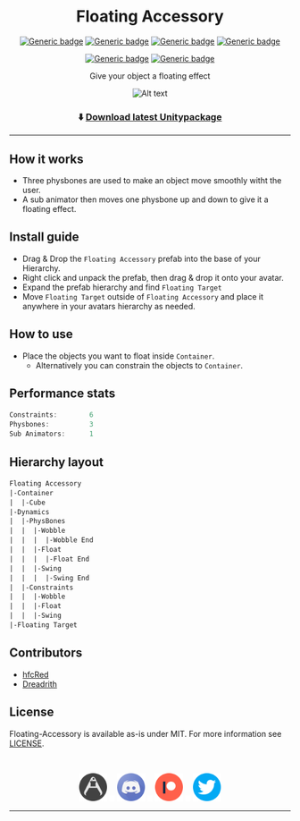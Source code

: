 <div align="center">

# Floating Accessory

[![Generic badge](https://img.shields.io/github/downloads/VRLabs/Floating-Accessory/total?label=Downloads)](https://github.com/VRLabs/Floating-Accessory/releases/latest)
[![Generic badge](https://img.shields.io/badge/License-MIT-informational.svg)](https://github.com/VRLabs/Floating-Accessory/blob/main/LICENSE)
[![Generic badge](https://img.shields.io/badge/Unity-2019.4.31f1-lightblue.svg)](https://unity3d.com/unity/whats-new/2019.4.31)
[![Generic badge](https://img.shields.io/badge/SDK-AvatarSDK3-lightblue.svg)](https://vrchat.com/home/download)

[![Generic badge](https://img.shields.io/discord/706913824607043605?color=%237289da&label=DISCORD&logo=Discord&style=for-the-badge)](https://discord.vrlabs.dev/)
[![Generic badge](https://img.shields.io/endpoint.svg?url=https%3A%2F%2Fshieldsio-patreon.vercel.app%2Fapi%3Fusername%3Dvrlabs%26type%3Dpatrons&style=for-the-badge)](https://patreon.vrlabs.dev/)

Give your object a floating effect

![Alt text]()

### ⬇️ [Download latest Unitypackage](https://github.com/VRLabs/Floating-Accessory/releases/latest)

<!-- 
### 📦 [Add to VRChat Creator Companion]() -->

</div>

---

## How it works

* Three physbones are used to make an object move smoothly witht the user.
* A sub animator then moves one physbone up and down to give it a floating effect.

## Install guide

* Drag & Drop the ``Floating Accessory`` prefab into the base of your Hierarchy.
* Right click and unpack the prefab, then drag & drop it onto your avatar.
* Expand the prefab hierarchy and find ``Floating Target``
* Move ``Floating Target`` outside of ``Floating Accessory`` and place it anywhere in your avatars hierarchy as needed.

## How to use

* Place the objects you want to float inside ``Container``.
  * Alternatively you can constrain the objects to ``Container``.

## Performance stats

```c++
Constraints:        6
Physbones:          3
Sub Animators:      1
```

## Hierarchy layout

```html
Floating Accessory
|-Container
|  |-Cube
|-Dynamics
|  |-PhysBones
|  |  |-Wobble
|  |  |  |-Wobble End
|  |  |-Float
|  |  |  |-Float End
|  |  |-Swing
|  |  |  |-Swing End
|  |-Constraints
|  |  |-Wobble
|  |  |-Float
|  |  |-Swing
|-Floating Target
```

## Contributors

* [hfcRed](https://github.com/hfcRed)  
* [Dreadrith](https://github.com/Dreadrith)

## License

Floating-Accessory is available as-is under MIT. For more information see [LICENSE](https://github.com/VRLabs/Floating-Accessory/blob/main/LICENSE).

​

<div align="center">

[<img src="https://github.com/VRLabs/Resources/raw/main/Icons/VRLabs.png" width="50" height="50">](https://vrlabs.dev "VRLabs")
<img src="https://github.com/VRLabs/Resources/raw/main/Icons/Empty.png" width="10">
[<img src="https://github.com/VRLabs/Resources/raw/main/Icons/Discord.png" width="50" height="50">](https://discord.vrlabs.dev/ "VRLabs")
<img src="https://github.com/VRLabs/Resources/raw/main/Icons/Empty.png" width="10">
[<img src="https://github.com/VRLabs/Resources/raw/main/Icons/Patreon.png" width="50" height="50">](https://patreon.vrlabs.dev/ "VRLabs")
<img src="https://github.com/VRLabs/Resources/raw/main/Icons/Empty.png" width="10">
[<img src="https://github.com/VRLabs/Resources/raw/main/Icons/Twitter.png" width="50" height="50">](https://twitter.com/vrlabsdev "VRLabs")

</div>

---
